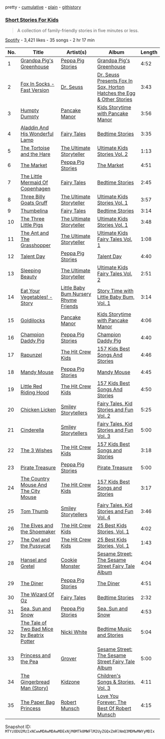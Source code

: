 pretty - [cumulative](/playlists/cumulative/37i9dQZF1DX0XoBNTJR4ti.md) - [plain](/playlists/plain/37i9dQZF1DX0XoBNTJR4ti) - [githistory](https://github.githistory.xyz/mackorone/spotify-playlist-archive/blob/main/playlists/plain/37i9dQZF1DX0XoBNTJR4ti)

### [Short Stories For Kids](https://open.spotify.com/playlist/37i9dQZF1DX0XoBNTJR4ti)

> A collection of family\-friendly stories in five minutes or less.

[Spotify](https://open.spotify.com/user/spotify) - 3,421 likes - 35 songs - 2 hr 17 min

| No. | Title | Artist(s) | Album | Length |
|---|---|---|---|---|
| 1 | [Grandpa Pig's Greenhouse](https://open.spotify.com/track/5dtUmR3YwpQ8OK4pKri9Zg) | [Peppa Pig Stories](https://open.spotify.com/artist/7paD0Gb7ds5SE45UyOhGr8) | [Grandpa Pig's Greenhouse](https://open.spotify.com/album/0INJJ0vLQXZpUclqlbSUgB) | 4:52 |
| 2 | [Fox In Socks \- Fast Version](https://open.spotify.com/track/5ofJLCVuxIwH0dCUDbMBvD) | [Dr\. Seuss](https://open.spotify.com/artist/4mi47OiK1uIz0TygMvYgW2) | [Dr\. Seuss Presents Fox In Sox, Horton Hatches the Egg & Other Stories](https://open.spotify.com/album/60hEQENR7JBkF1G69v0AkT) | 3:43 |
| 3 | [Humpty Dumpty](https://open.spotify.com/track/1YBWnB0xyRVMFwqtd7shN3) | [Pancake Manor](https://open.spotify.com/artist/6bwjTCySXPwecMWvs9ce5C) | [Kids Storytime with Pancake Manor](https://open.spotify.com/album/2jmaIV7Hxl2K7hayGzGRLx) | 3:56 |
| 4 | [Aladdin And His Wonderful Lamp](https://open.spotify.com/track/3m4MxkeYXuRxUMldItsi4S) | [Fairy Tales](https://open.spotify.com/artist/1NyKett1dn0nNoZMNTTShB) | [Bedtime Stories](https://open.spotify.com/album/05XRi68zVYcNjLOkDC7FSl) | 3:35 |
| 5 | [The Tortoise and the Hare](https://open.spotify.com/track/73yeCECLym0lytowUjWvn7) | [The Ultimate Storyteller](https://open.spotify.com/artist/7EUAjyQlDwLUeWAG1JoyG5) | [Ultimate Kids Stories Vol\. 2](https://open.spotify.com/album/3ySFiawXRQ9lOTptuQI4gQ) | 1:13 |
| 6 | [The Market](https://open.spotify.com/track/4G2Qswzk6xldWWX5sGQXId) | [Peppa Pig Stories](https://open.spotify.com/artist/7paD0Gb7ds5SE45UyOhGr8) | [The Market](https://open.spotify.com/album/3B8mE99K2j8RAlYXZw4fMg) | 4:51 |
| 7 | [The Little Mermaid Of Copenhagen](https://open.spotify.com/track/4Kkrxk0hL6nTjvVx1SYiPB) | [Fairy Tales](https://open.spotify.com/artist/1NyKett1dn0nNoZMNTTShB) | [Bedtime Stories](https://open.spotify.com/album/05XRi68zVYcNjLOkDC7FSl) | 2:45 |
| 8 | [Three Billy Goats Gruff](https://open.spotify.com/track/0XEa2Xtzu9ZjWfWbA7TSYH) | [The Ultimate Storyteller](https://open.spotify.com/artist/7EUAjyQlDwLUeWAG1JoyG5) | [Ultimate Kids Stories Vol\. 1](https://open.spotify.com/album/0KXu1z6wfYBXVGdT71GwCJ) | 3:57 |
| 9 | [Thumbelina](https://open.spotify.com/track/3QH4xgr3qH889F0Jo55RXE) | [Fairy Tales](https://open.spotify.com/artist/1NyKett1dn0nNoZMNTTShB) | [Bedtime Stories](https://open.spotify.com/album/05XRi68zVYcNjLOkDC7FSl) | 3:14 |
| 10 | [The Three Little Pigs](https://open.spotify.com/track/0kVGxFrBZRLHoSWtnmSxfR) | [The Ultimate Storyteller](https://open.spotify.com/artist/7EUAjyQlDwLUeWAG1JoyG5) | [Ultimate Kids Stories Vol\. 1](https://open.spotify.com/album/0KXu1z6wfYBXVGdT71GwCJ) | 3:48 |
| 11 | [The Ant and The Grasshopper](https://open.spotify.com/track/4HCE073x3OH0ZIJCmoT2Yu) | [The Ultimate Storyteller](https://open.spotify.com/artist/7EUAjyQlDwLUeWAG1JoyG5) | [Ultimate Kids Fairy Tales Vol\. 1](https://open.spotify.com/album/1YfBuHSOsF1RWfTmL6g5Ky) | 1:08 |
| 12 | [Talent Day](https://open.spotify.com/track/2LLlH12XHOZjv9gFA9ibax) | [Peppa Pig Stories](https://open.spotify.com/artist/7paD0Gb7ds5SE45UyOhGr8) | [Talent Day](https://open.spotify.com/album/0lJqL5GWW0JF9ptafbhBKC) | 4:40 |
| 13 | [Sleeping Beauty](https://open.spotify.com/track/7aqZyEaametOI8ZKTYGhql) | [The Ultimate Storyteller](https://open.spotify.com/artist/7EUAjyQlDwLUeWAG1JoyG5) | [Ultimate Kids Fairy Tales Vol\. 2](https://open.spotify.com/album/2WEOAXPbDiAhGp6eBg7Bem) | 2:51 |
| 14 | [Eat Your Vegetables! \- Story](https://open.spotify.com/track/4DD2o7YxJUTgN2oikRdhL2) | [Little Baby Bum Nursery Rhyme Friends](https://open.spotify.com/artist/0lFDQOEK5OwsyPXb1aWJzY) | [Story Time with Little Baby Bum, Vol\. 1](https://open.spotify.com/album/3e7dcDIRVZFdXHrFR6psl9) | 3:14 |
| 15 | [Goldilocks](https://open.spotify.com/track/2wmO0cO96FvkiqhS3mpewh) | [Pancake Manor](https://open.spotify.com/artist/6bwjTCySXPwecMWvs9ce5C) | [Kids Storytime with Pancake Manor](https://open.spotify.com/album/2jmaIV7Hxl2K7hayGzGRLx) | 4:06 |
| 16 | [Champion Daddy Pig](https://open.spotify.com/track/5iMgLwRqO1EpALBabpQmvp) | [Peppa Pig Stories](https://open.spotify.com/artist/7paD0Gb7ds5SE45UyOhGr8) | [Champion Daddy Pig](https://open.spotify.com/album/4drhK7QL3MvfBRd2WRuvIL) | 4:40 |
| 17 | [Rapunzel](https://open.spotify.com/track/0rOgThYi39qOzEiWL8lCHD) | [The Hit Crew Kids](https://open.spotify.com/artist/25WMrBRksXDi16Zjr23VUN) | [157 Kids Best Songs And Stories](https://open.spotify.com/album/36giPQAFtuqJjEhLEWHD0e) | 4:46 |
| 18 | [Mandy Mouse](https://open.spotify.com/track/3plR4Br6f2QpxnPaQokXzH) | [Peppa Pig Stories](https://open.spotify.com/artist/7paD0Gb7ds5SE45UyOhGr8) | [Mandy Mouse](https://open.spotify.com/album/5WYoSMuqhb4P5IhLoxQN9Z) | 4:45 |
| 19 | [Little Red Riding Hood](https://open.spotify.com/track/1bg1YoDRjBKYyv30pguig8) | [The Hit Crew Kids](https://open.spotify.com/artist/25WMrBRksXDi16Zjr23VUN) | [157 Kids Best Songs And Stories](https://open.spotify.com/album/36giPQAFtuqJjEhLEWHD0e) | 4:50 |
| 20 | [Chicken Licken](https://open.spotify.com/track/6abzjmJziIfTl7UkOcZG8k) | [Smiley Storytellers](https://open.spotify.com/artist/3n9wR7PMuhgv2QgF7tuvTt) | [Fairy Tales, Kid Stories and Fun Vol\. 2](https://open.spotify.com/album/11fiyuFsAYvKBIzv8uSrVB) | 5:25 |
| 21 | [Cinderella](https://open.spotify.com/track/6TUS7KrPsLHyrbHdKQcuK4) | [Smiley Storytellers](https://open.spotify.com/artist/3n9wR7PMuhgv2QgF7tuvTt) | [Fairy Tales, Kid Stories and Fun Vol\. 3](https://open.spotify.com/album/4glSOhrOYAV235TuVlsGkf) | 5:00 |
| 22 | [The 3 Wishes](https://open.spotify.com/track/6stEWRa1Mssvf9qpd4WHOr) | [The Hit Crew Kids](https://open.spotify.com/artist/25WMrBRksXDi16Zjr23VUN) | [157 Kids Best Songs and Stories](https://open.spotify.com/album/7m4LmrH0AirZWWzadQzYuY) | 3:18 |
| 23 | [Pirate Treasure](https://open.spotify.com/track/5HbS4avLoZIYTVcElQmtmE) | [Peppa Pig Stories](https://open.spotify.com/artist/7paD0Gb7ds5SE45UyOhGr8) | [Pirate Treasure](https://open.spotify.com/album/3hfnU4gXOokoXNh9zzesoO) | 5:00 |
| 24 | [The Country Mouse And The City Mouse](https://open.spotify.com/track/3Lq4VY03Ry28qQIV0IT7jN) | [The Hit Crew Kids](https://open.spotify.com/artist/25WMrBRksXDi16Zjr23VUN) | [157 Kids Best Songs and Stories](https://open.spotify.com/album/7m4LmrH0AirZWWzadQzYuY) | 3:17 |
| 25 | [Tom Thumb](https://open.spotify.com/track/47RnUUD5NINEqodaRDaCHj) | [Smiley Storytellers](https://open.spotify.com/artist/3n9wR7PMuhgv2QgF7tuvTt) | [Fairy Tales, Kid Stories and Fun Vol\. 4](https://open.spotify.com/album/4jUVjpL3MQaigupwkFFh16) | 3:46 |
| 26 | [The Elves and the Shoemaker](https://open.spotify.com/track/3RxXRKAHUGVElHojNgdh93) | [The Hit Crew Kids](https://open.spotify.com/artist/25WMrBRksXDi16Zjr23VUN) | [25 Best Kids Stories, Vol\. 1](https://open.spotify.com/album/63O04CjLofFffxZtxuzo5R) | 4:02 |
| 27 | [The Owl and the Pussycat](https://open.spotify.com/track/3u4KqPXfRX1zMNZYUVMvvE) | [The Hit Crew Kids](https://open.spotify.com/artist/25WMrBRksXDi16Zjr23VUN) | [25 Best Kids Stories, Vol\. 1](https://open.spotify.com/album/63O04CjLofFffxZtxuzo5R) | 1:43 |
| 28 | [Hansel and Gretel](https://open.spotify.com/track/6rAAnCV6AP6u6JHJf4UFYW) | [Cookie Monster](https://open.spotify.com/artist/0KUfoAHP20vQHuDhiEAa8r) | [Sesame Street: The Sesame Street Fairy Tale Album](https://open.spotify.com/album/0hqmmMhV62n51CaXNYO7sS) | 4:04 |
| 29 | [The Diner](https://open.spotify.com/track/65pAgzaSTTz9K92UJ0voMM) | [Peppa Pig Stories](https://open.spotify.com/artist/7paD0Gb7ds5SE45UyOhGr8) | [The Diner](https://open.spotify.com/album/5YwKoIQPdAFUHk4HILFEFj) | 4:51 |
| 30 | [The Wizard Of Oz](https://open.spotify.com/track/3yL94mLdFZP6qW8WS3ZhK2) | [Fairy Tales](https://open.spotify.com/artist/1NyKett1dn0nNoZMNTTShB) | [Bedtime Stories](https://open.spotify.com/album/05XRi68zVYcNjLOkDC7FSl) | 2:32 |
| 31 | [Sea, Sun and Snow](https://open.spotify.com/track/1cm49rUMUA8c2LwPFGTCLq) | [Peppa Pig Stories](https://open.spotify.com/artist/7paD0Gb7ds5SE45UyOhGr8) | [Sea, Sun and Snow](https://open.spotify.com/album/6cSUdAlg7z3NGroFa1wnYy) | 4:53 |
| 32 | [The Tale of Two Bad Mice by Beatrix Potter](https://open.spotify.com/track/43yWk7ICZ39NDXa6XD89Jy) | [Nicki White](https://open.spotify.com/artist/4VDyrc6J8Q3hyDX8QFu0BN) | [Bedtime Music and Stories](https://open.spotify.com/album/2J98ZqbfftUsN4bHkABOz4) | 5:04 |
| 33 | [Princess and the Pea](https://open.spotify.com/track/17ALnKIuxnxeiqzLYQScJw) | [Grover](https://open.spotify.com/artist/0BQ8l7C4ooQ9YqqnXsi4Vn) | [Sesame Street: The Sesame Street Fairy Tale Album](https://open.spotify.com/album/0hqmmMhV62n51CaXNYO7sS) | 5:00 |
| 34 | [The Gingerbread Man \(Story\)](https://open.spotify.com/track/4y6kx6DmTICA1ejeGrXmWn) | [Kidzone](https://open.spotify.com/artist/6i1qu6ITcSL2Ss6qr7Nzkn) | [Children's Songs & Stories, Vol\. 3](https://open.spotify.com/album/3wO7waw9AjjdmbeRtbPrSB) | 4:11 |
| 35 | [The Paper Bag Princess](https://open.spotify.com/track/6jV89Vk3lDlpEdSsxSkuT7) | [Robert Munsch](https://open.spotify.com/artist/2Dzn2ANNU5Ft9r3htzo6ZN) | [Love You Forever: The Best Of Robert Munsch](https://open.spotify.com/album/4ognI8DTCx12FeCi09K2ei) | 4:15 |

Snapshot ID: `MTYzODU2MzIxNCwwMDAwMDAwMDExNjM0MTk0MWFlM2UyZGQxZmRlNmQ3MDMwMWYyMDIx`
